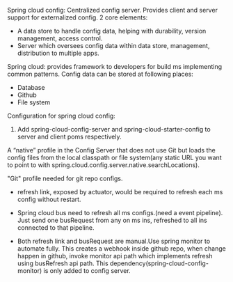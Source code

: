 Spring cloud config: Centralized config server. Provides client and server support for externalized config.
2 core elements:
- A data store to handle config data, helping with durability, version management, access control.
- Server which oversees config data within data store, management, distribution to multiple apps.

Spring cloud: provides framework to developers for build ms implementing common patterns.
Config data can be stored at following places:
- Database
- Github
- File system


Configuration for spring cloud config:
1. Add spring-cloud-config-server and spring-cloud-starter-config to server and client poms respectively.

A “native” profile in the Config Server that does not use Git but loads the config files from the local classpath or file system(any static URL you want to point to with spring.cloud.config.server.native.searchLocations).

"Git" profile needed for git repo configs.

- refresh link, exposed by actuator, would be required to refresh each ms config without restart.
- Spring cloud bus need to refresh all ms configs.(need a event pipeline).
Just send one busRequest from any on ms ins, refreshed to all ins connected to that pipeline.

- Both refresh link and busRequest are manual.Use spring monitor to automate fully.
This creates a webhook inside github repo, when change happen in github, invoke monitor api path which implements refresh 
using busRefresh api path. This dependency(spring-cloud-config-monitor) is only added to config server.
